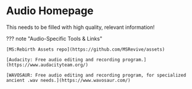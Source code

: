 # Audio Homepage

This needs to be filled with high quality, relevant information!


??? note "Audio-Specific Tools & Links"

    [MS:Rebirth Assets repo](https://github.com/MSRevive/assets)

    [Audacity: Free audio editing and recording program.](https://www.audacityteam.org/)

    [WAVOSAUR: Free audio editing and recording program, for specialized ancient .wav needs.](https://www.wavosaur.com/)